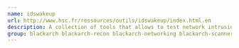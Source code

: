 ```yaml
---
name: idswakeup
url: http://www.hsc.fr/ressources/outils/idswakeup/index.html.en
description: A collection of tools that allows to test network intrusion detection systems.
group: blackarch blackarch-recon blackarch-networking blackarch-scanner
---
```


